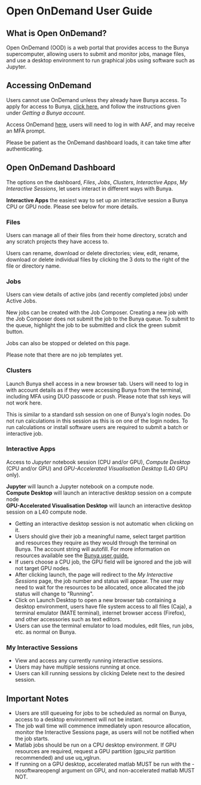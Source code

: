# Open OnDemand User Guide

## What is Open OnDemand?

Open OnDemand (OOD) is a web portal that provides access to the Bunya supercomputer, allowing users to submit and monitor jobs, manage files, and use a desktop environment to run graphical jobs using software such as Jupyter.

## Accessing OnDemand

Users cannot use OnDemand unless they already have Bunya access. To apply for access to Bunya, [click here.](https://rcc.uq.edu.au/bunya) and follow the instructions given under *Getting a Bunya account*.

Access OnDemand [here](https://bunya-ondemand.rcc.uq.edu.au/), users will need to log in with AAF, and may receive an MFA prompt.

Please be patient as the OnDemand dashboard loads, it can take time after authenticating.

## Open OnDemand Dashboard

The options on the dashboard, *Files*, *Jobs*, *Clusters*, *Interactive Apps*, *My Interactive Sessions*, let users interact in different ways with Bunya.

**Interactive Apps** the easiest way to set up an interactive session a Bunya CPU or GPU node. Please see below for more details.

### Files

Users can manage all of their files from their home directory, scratch and any scratch projects they have access to.

Users can rename, download or delete directories; view, edit, rename, download or delete individual files by clicking the 3 dots to the right of the file or directory name.

### Jobs

Users can view details of active jobs (and recently completed jobs) under Active Jobs.

New jobs can be created with the Job Composer. Creating a new job with the Job Composer does not submit the job to the Bunya queue. To submit to the queue, highlight the job to be submitted and click the green submit button.

Jobs can also be stopped or deleted on this page.

Please note that there are no job templates yet. 

### Clusters

Launch Bunya shell access in a new browser tab. Users will need to log in with account details as if they were accessing Bunya from the terminal, including MFA using DUO passcode or push. Please note that ssh keys will not work here.

This is similar to a standard ssh session on one of Bunya's login nodes. Do not run calculations in this session as this is on one of the login nodes. To run calculations or install software users are required to submit a batch or interactive job.

### Interactive Apps

Access to *Jupyter* notebook session (CPU and/or GPU), *Compute Desktop* (CPU and/or GPU) and *GPU-Accelerated Visualisation Desktop* (L40 GPU only). 

**Jupyter** will launch a Jupyter notebook on a compute node.<br>
**Compute Desktop** will launch an interactive desktop session on a compute node<br>
**GPU-Accelerated Visualisation Desktop** will launch an interactive desktop session on a L40 compute node.<br>


 * Getting an interactive desktop session is not automatic when clicking on it.
 * Users should give their job a meaningful name, select target partition and resources they require as they would through the terminal on Bunya. The account string will autofill. For more information on resources available see the [Bunya user guide.](https://github.com/UQ-RCC/hpc-docs/blob/main/guides/Bunya-User-Guide.md)
 * If users choose a CPU job, the GPU field will be ignored and the job will not target GPU nodes.
 * After clicking launch, the page will redirect to the *My Interactive Sessions* page, the job number and status will appear. The user may need to wait for the resources to be allocated, once allocated the job status will change to "Running".
 * Click on Launch Desktop to open a new browser tab containing a desktop environment, users have file system access to all files (Caja), a terminal emulator (MATE terminal), internet browser access (Firefox), and other accessories such as text editors.
 * Users can use the terminal emulator to load modules, edit files, run jobs, etc. as normal on Bunya.

### My Interactive Sessions
* View and access any currently running interactive sessions.
* Users may have multiple sessions running at once.
* Users can kill running sessions by clicking Delete next to the desired session.

## Important Notes
* Users are still queueing for jobs to be scheduled as normal on Bunya, access to a desktop environment will not be instant.
* The job wall time will commence immediately upon resource allocation, monitor the Interactive Sessions page, as users will not be notified when the job starts.
* Matlab jobs should be run on a CPU desktop environment. If GPU resources are required, request a GPU partition (gpu_viz partition recommended) and use uq_vglrun.
* If running on a GPU desktop, accelerated matlab MUST be run with the -nosoftwareopengl argument on GPU, and non-accelerated matlab MUST NOT.
